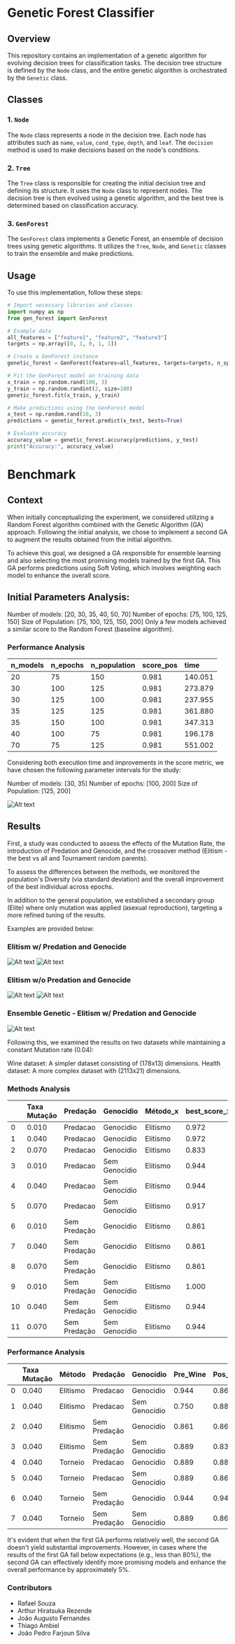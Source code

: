 # Genetic Forest Classifier

## Overview

This repository contains an implementation of a genetic algorithm for evolving decision trees for classification tasks. The decision tree structure is defined by the `Node` class, and the entire genetic algorithm is orchestrated by the `Genetic` class. 

## Classes

### 1. `Node`

The `Node` class represents a node in the decision tree. Each node has attributes such as `name`, `value`, `cond_type`, `depth`, and `leaf`. The `decision` method is used to make decisions based on the node's conditions.

### 2. `Tree`

The `Tree` class is responsible for creating the initial decision tree and defining its structure. It uses the `Node` class to represent nodes. The decision tree is then evolved using a genetic algorithm, and the best tree is determined based on classification accuracy.

### 3. `GenForest`

The `GenForest` class implements a Genetic Forest, an ensemble of decision trees using genetic algorithms. It utilizes the `Tree`, `Node`, and `Genetic` classes to train the ensemble and make predictions.

## Usage

To use this implementation, follow these steps:

```python
# Import necessary libraries and classes
import numpy as np
from gen_forest import GenForest

# Example data
all_features = ["feature1", "feature2", "feature3"]
targets = np.array([0, 1, 0, 1, 1])

# Create a GenForest instance
genetic_forest = GenForest(features=all_features, targets=targets, n_species=5, n_features=3, n_agents=10, epochs=50, n_deaths=5, rounds_deaths=3, seed=123)

# Fit the GenForest model on training data
x_train = np.random.rand(100, 3)
y_train = np.random.randint(2, size=100)
genetic_forest.fit(x_train, y_train)

# Make predictions using the GenForest model
x_test = np.random.rand(10, 3)
predictions = genetic_forest.predict(x_test, bests=True)

# Evaluate accuracy
accuracy_value = genetic_forest.accuracy(predictions, y_test)
print("Accuracy:", accuracy_value)
```

# Benchmark

## Context
When initially conceptualizing the experiment, we considered utilizing a Random Forest algorithm combined with the Genetic Algorithm (GA) approach. Following the initial analysis, we chose to implement a second GA to augment the results obtained from the initial algorithm.

To achieve this goal, we designed a GA responsible for ensemble learning and also selecting the most promising models trained by the first GA. This GA performs predictions using Soft Voting, which involves weighting each model to enhance the overall score.

## Initial Parameters Analysis:

Number of models: [20, 30, 35, 40, 50, 70]
Number of epochs: [75, 100, 125, 150]
Size of Population: [75, 100, 125, 150, 200]
Only a few models achieved a similar score to the Random Forest (baseline algorithm).

### Performance Analysis
| n\_models | n\_epochs | n\_population | score\_pos | time |
| :--- | :--- | :--- | :--- | :--- |
| 20 | 75 | 150 | 0.981 | 140.051 |
| 30 | 100 | 125 | 0.981 | 273.879 |
| 30 | 125 | 100 | 0.981 | 237.955 |
| 35 | 125 | 125 | 0.981 | 361.880 |
| 35 | 150 | 100 | 0.981 | 347.313 |
| 40 | 100 | 75 | 0.981 | 196.178 |
| 70 | 75 | 125 | 0.981 | 551.002 |

Considering both execution time and improvements in the score metric, we have chosen the following parameter intervals for the study:

Number of models: [30, 35]
Number of epochs: [100, 200]
Size of Population: [125, 200]

![Alt text](Benchmark/Images/estudo_param.png)

## Results

First, a study was conducted to assess the effects of the Mutation Rate, the introduction of Predation and Genocide, and the crossover method (Elitism - the best vs all and Tournament random parents).

To assess the differences between the methods, we monitored the population's Diversity (via standard deviation) and the overall improvement of the best individual across epochs.

In addition to the general population, we established a secondary group (Elite) where only mutation was applied (asexual reproduction), targeting a more refined tuning of the results.

Examples are provided below:
### Elitism w/ Predation and Genocide
![Alt text](Benchmark/Images/diagn_0.04_Elitismo_Predacao_Genocidio_1.png)
![Alt text](Benchmark/Images/pop_0.04_Elitismo_Predacao_Genocidio_1.png)

### Elitism w/o Predation and Genocide
![Alt text](Benchmark/Images/diagn_0.04_Elitismo_Sem_pred_Sem_gen_20.png)
![Alt text](Benchmark/Images/pop_0.04_Elitismo_Sem_pred_Sem_gen_20.png)

### Ensemble Genetic - Elitism w/ Predation and Genocide
![Alt text](Benchmark/Images/estudo_ag2.png)

Following this, we examined the results on two datasets while maintaining a constant Mutation rate (0.04):

Wine dataset: A simpler dataset consisting of (178x13) dimensions.
Health dataset: A more complex dataset with (2113x21) dimensions.


### Methods Analysis
|  | Taxa Mutação | Predação | Genocídio | Método\_x | best\_score\_x | Método\_y | best\_score\_y |
| :--- | :--- | :--- | :--- | :--- | :--- | :--- | :--- |
| 0 | 0.010 | Predacao | Genocidio | Elitismo | 0.972 | Torneio | 0.917 |
| 1 | 0.040 | Predacao | Genocidio | Elitismo | 0.972 | Torneio | 0.889 |
| 2 | 0.070 | Predacao | Genocidio | Elitismo | 0.833 | Torneio | 0.889 |
| 3 | 0.010 | Predacao | Sem Genocídio | Elitismo | 0.944 | Torneio | 0.944 |
| 4 | 0.040 | Predacao | Sem Genocídio | Elitismo | 0.944 | Torneio | 0.944 |
| 5 | 0.070 | Predacao | Sem Genocídio | Elitismo | 0.917 | Torneio | 0.889 |
| 6 | 0.010 | Sem Predação | Genocidio | Elitismo | 0.861 | Torneio | 0.972 |
| 7 | 0.040 | Sem Predação | Genocidio | Elitismo | 0.861 | Torneio | 0.944 |
| 8 | 0.070 | Sem Predação | Genocidio | Elitismo | 0.861 | Torneio | 0.917 |
| 9 | 0.010 | Sem Predação | Sem Genocídio | Elitismo | 1.000 | Torneio | 0.917 |
| 10 | 0.040 | Sem Predação | Sem Genocídio | Elitismo | 0.944 | Torneio | 0.944 |
| 11 | 0.070 | Sem Predação | Sem Genocídio | Elitismo | 0.944 | Torneio | 0.944 |


### Performance Analysis
|  | Taxa Mutação | Método | Predação | Genocídio | Pre\_Wine | Pos\_Wine | Pre\_Health | Pos\_Health |
| :--- | :--- | :--- | :--- | :--- | :--- | :--- | :--- | :--- |
| 0 | 0.040 | Elitismo | Predacao | Genocidio | 0.944 | 0.861 | 0.799 | 0.837 |
| 1 | 0.040 | Elitismo | Predacao | Sem Genocídio | 0.750 | 0.889 | 0.780 | 0.835 |
| 2 | 0.040 | Elitismo | Sem Predação | Genocidio | 0.861 | 0.861 | 0.780 | 0.827 |
| 3 | 0.040 | Elitismo | Sem Predação | Sem Genocídio | 0.889 | 0.833 | 0.785 | 0.827 |
| 4 | 0.040 | Torneio | Predacao | Genocidio | 0.889 | 0.889 | 0.799 | 0.827 |
| 5 | 0.040 | Torneio | Predacao | Sem Genocídio | 0.889 | 0.861 | 0.780 | 0.813 |
| 6 | 0.040 | Torneio | Sem Predação | Genocidio | 0.944 | 0.944 | 0.780 | 0.823 |
| 7 | 0.040 | Torneio | Sem Predação | Sem Genocídio | 0.889 | 0.861 | 0.790 | 0.837 |


It's evident that when the first GA performs relatively well, the second GA doesn't yield substantial improvements. However, in cases where the results of the first GA fall below expectations (e.g., less than 80%), the second GA can effectively identify more promising models and enhance the overall performance by approximately 5%.

### Contributors
- Rafael Souza
- Arthur Hiratsuka Rezende
- João Augusto Fernandes
- Thiago Ambiel
- João Pedro Farjoun Silva
